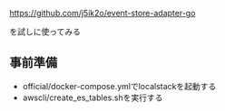 https://github.com/j5ik2o/event-store-adapter-go

を試しに使ってみる

## 事前準備
- official/docker-compose.ymlでlocalstackを起動する
- awscli/create_es_tables.shを実行する